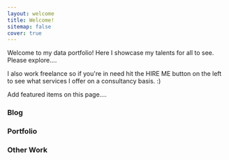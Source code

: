 ```yaml
---
layout: welcome
title: Welcome!
sitemap: false
cover: true
---
```


Welcome to my data portfolio! Here I showcase my talents for all to see. Please explore....

I also work freelance so if you're in need hit the HIRE ME button on the left to see what services I offer on a consultancy basis. :)

Add featured items on this page....

###  Blog

### Portfolio
<!--portfolio-->

### Other Work
<!--projects-->


